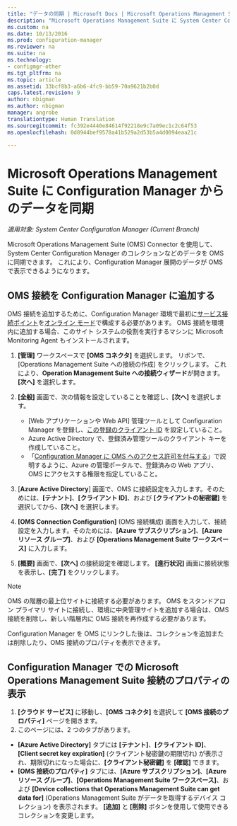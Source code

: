 ```yaml
---
title: "データの同期 | Microsoft Docs | Microsoft Operations Management Suite "
description: "Microsoft Operations Management Suite に System Center Configuration Manager からのデータを同期します。"
ms.custom: na
ms.date: 10/13/2016
ms.prod: configuration-manager
ms.reviewer: na
ms.suite: na
ms.technology:
- configmgr-other
ms.tgt_pltfrm: na
ms.topic: article
ms.assetid: 33bcf8b3-a6b6-4fc9-bb59-70a9621b2b0d
caps.latest.revision: 9
author: nbigman
ms.author: nbigman
manager: angrobe
translationtype: Human Translation
ms.sourcegitcommit: fc392e4440e84614f92218e9c7a09ec1c2c64f53
ms.openlocfilehash: 0d8944bef9578a41b529a2d53b5a4d0094eaa21c

---
```

# <a name="sync-data-from-configuration-manager-to-the-microsoft-operations-management-suite"></a>Microsoft Operations Management Suite に Configuration Manager からのデータを同期

*適用対象: System Center Configuration Manager (Current Branch)*

Microsoft Operations Management Suite (OMS) Connector を使用して、System Center Configuration Manager のコレクションなどのデータを OMS に同期できます。 これにより、Configuration Manager 展開のデータが OMS で表示できるようになります。

## <a name="add-an-oms-connection-to-configuration-manager"></a>OMS 接続を Configuration Manager に追加する

OMS 接続を追加するために、Configuration Manager 環境で最初に[サービス接続ポイント](../../../core/servers/deploy/configure/about-the-service-connection-point.md)を[オンライン モード](https://azure.microsoft.com/en-us/documentation/articles/resource-group-create-service-principal-portal/)で構成する必要があります。 OMS 接続を環境内に追加する場合、このサイト システムの役割を実行するマシンに Microsoft Monitoring Agent もインストールされます。
1.  **[管理]** ワークスペースで **[OMS コネクタ]** を選択します。 リボンで、[Operations Management Suite への接続の作成] をクリックします。 これにより、**Operation Management Suite への接続ウィザード**が開きます。 **[次へ]** を選択します。
2.  **[全般]** 画面で、次の情報を設定していることを確認し、**[次へ]** を選択します。

    * [Web アプリケーションや Web API] 管理ツールとして Configuration Manager を登録し、[この登録のクライアント ID](https://azure.microsoft.com/documentation/articles/active-directory-integrating-applications/) を設定していること。
    * Azure Active Directory で、登録済み管理ツールのクライアント キーを作成していること。
    * 「[Configuration Manager に OMS へのアクセス許可を付与する](https://azure.microsoft.com/en-us/documentation/articles/log-analytics-sccm/#provide-configuration-manager-with-permissions-to-oms)」で説明するように、Azure の管理ポータルで、登録済みの Web アプリ、OMS にアクセスする権限を指定していること。

3.  [**Azure Active Directory**] 画面で、OMS に接続設定を入力します。そのためには、**[テナント]**、**[クライアント ID]**、および **[クライアントの秘密鍵]** を選択してから、**[次へ]** を選択します。
4.  **[OMS Connection Configuration]** (OMS 接続構成) 画面を入力して、接続設定を入力します。そのためには、**[Azure サブスクリプション]**、**[Azure リソース グループ]**、および **[Operations Management Suite ワークスペース]** に入力します。
5.  **[概要]** 画面で、**[次へ]** の接続設定を確認します。 **[進行状況]** 画面に接続状態を表示し、**[完了]** をクリックします。

> [!NOTE]
> OMS の階層の最上位サイトに接続する必要があります。 OMS をスタンドアロン プライマリ サイトに接続し、環境に中央管理サイトを追加する場合は、OMS 接続を削除し、新しい階層内に OMS 接続を再作成する必要があります。

Configuration Manager を OMS にリンクした後は、コレクションを追加または削除したり、OMS 接続のプロパティを表示できます。

## <a name="viewing-microsoft-operations-management-suite-connection-properties-in-configuration-manager"></a>Configuration Manager での Microsoft Operations Management Suite 接続のプロパティの表示

1.  **[クラウド サービス]** に移動し、**[OMS コネクタ]** を選択して **[OMS 接続のプロパティ]** ページを開きます。
2.  このページには、2 つのタブがあります。
  * **[Azure Active Directory]** タブには **[テナント]**、**[クライアント ID]**、**[Client secret key expiration]** (クライアント秘密鍵の期限切れ) が表示され、期限切れになった場合に、**[クライアント秘密鍵]** を **[確認]** できます。
  * **[OMS 接続のプロパティ]** タブには、**[Azure サブスクリプション]**、**[Azure リソース グループ]**、**[Operations Management Suite ワークスペース]**、および **[Device collections that Operations Management Suite can get data for]** (Operations Management Suite がデータを取得するデバイス コレクション) を表示されます。 **[追加]** と **[削除]** ボタンを使用して使用できるコレクションを変更します。



<!--HONumber=Dec16_HO3-->


